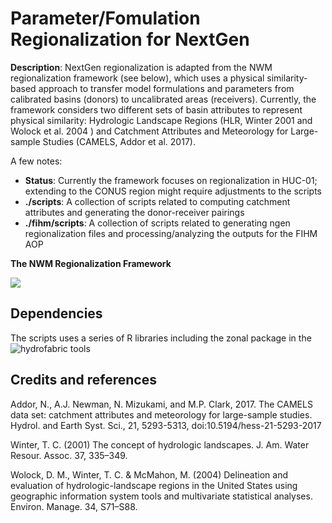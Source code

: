 # Parameter/Fomulation Regionalization for NextGen

**Description**: NextGen regionalization is adapted from the NWM regionalization framework (see below), which uses a physical similarity-based approach to transfer model formulations and parameters from calibrated basins (donors) to uncalibrated areas (receivers). Currently, the framework considers two different sets of basin attributes to represent physical similarity: Hydrologic Landscape Regions (HLR, Winter 2001 and Wolock et al. 2004 ) and Catchment Attributes and Meteorology for Large-sample Studies (CAMELS, Addor et al. 2017). 

A few notes:

  - **Status**: Currently the framework focuses on regionalization in HUC-01; extending to the CONUS region might require adjustments to the scripts
  - **./scripts**: A collection of scripts related to computing catchment attributes and generating the donor-receiver pairings 
  - **./fihm/scripts**: A collection of scripts related to generating ngen regionalization files and processing/analyzing the outputs for the FIHM AOP
 
**The NWM Regionalization Framework**

![](https://raw.githubusercontent.com/NOAA-OWP/owp-open-source-project-template/master/doc/Screenshot.png)


## Dependencies

The scripts uses a series of R libraries including the zonal package in the ![hydrofabric](https://github.com/NOAA-OWP/hydrofabric) tools 

## Credits and references

Addor, N., A.J. Newman, N. Mizukami, and M.P. Clark, 2017. The CAMELS data set: catchment attributes and meteorology for large-sample studies. Hydrol. and Earth Syst. Sci., 21, 5293-5313, doi:10.5194/hess-21-5293-2017

Winter, T. C. (2001) The concept of hydrologic landscapes. J. Am. Water Resour. Assoc. 37, 335–349.

Wolock, D. M., Winter, T. C. & McMahon, M. (2004) Delineation and evaluation of hydrologic-landscape regions in the United States using geographic information system tools and multivariate statistical analyses. Environ. Manage. 34, S71–S88.
